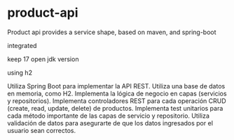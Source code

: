 # product-api
Product api provides a service shape, based on maven, and spring-boot 

integrated

keep 17 open jdk version

using h2 

Utiliza Spring Boot para implementar la API REST.
Utiliza una base de datos en memoria, como H2.
Implementa la lógica de negocio en capas (servicios y repositorios).
Implementa controladores REST para cada operación CRUD (create, read, update, delete) de productos.
Implementa test unitarios para cada método importante de las capas de servicio y repositorio.
Utiliza validación de datos para asegurarte de que los datos ingresados por el usuario sean correctos.
